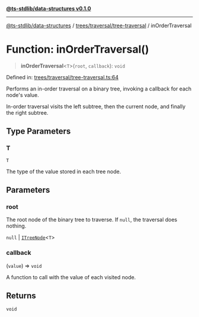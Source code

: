 [**@ts-stdlib/data-structures v0.1.0**](../../../../README.md)

***

[@ts-stdlib/data-structures](../../../../README.md) / [trees/traversal/tree-traversal](../README.md) / inOrderTraversal

# Function: inOrderTraversal()

> **inOrderTraversal**\<`T`\>(`root`, `callback`): `void`

Defined in: [trees/traversal/tree-traversal.ts:64](https://github.com/gabaudette/ts-standard-library/blob/ff5d83fe4b66247fa084c3cd3ca7e6ef97c8bcfa/packages/data-structures/src/trees/traversal/tree-traversal.ts#L64)

Performs an in-order traversal on a binary tree, invoking a callback for each node's value.

In-order traversal visits the left subtree, then the current node, and finally the right subtree.

## Type Parameters

### T

`T`

The type of the value stored in each tree node.

## Parameters

### root

The root node of the binary tree to traverse. If `null`, the traversal does nothing.

`null` | [`ITreeNode`](../../../tree-node/interfaces/ITreeNode.md)\<`T`\>

### callback

(`value`) => `void`

A function to call with the value of each visited node.

## Returns

`void`
